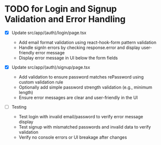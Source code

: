 # TODO for Login and Signup Validation and Error Handling

- [x] Update src/app/(auth)/login/page.tsx
  - Add email format validation using react-hook-form pattern validation
  - Handle signIn errors by checking response.error and display user-friendly error message
  - Display error message in UI below the form fields

- [x] Update src/app/(auth)/signup/page.tsx
  - Add validation to ensure password matches rePassword using custom validation rule
  - Optionally add simple password strength validation (e.g., minimum length)
  - Ensure error messages are clear and user-friendly in the UI

- [ ] Testing
  - Test login with invalid email/password to verify error message display
  - Test signup with mismatched passwords and invalid data to verify validation
  - Verify no console errors or UI breakage after changes
